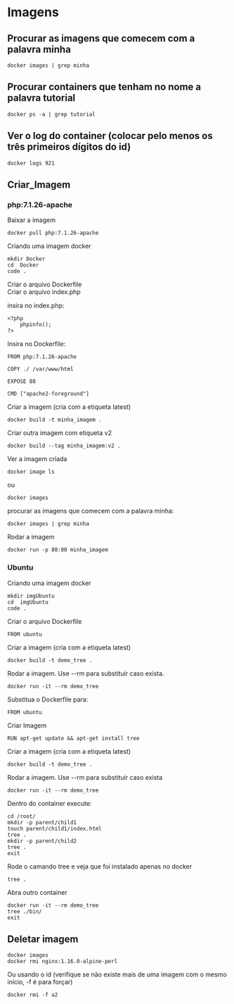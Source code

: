 # Imagens

## Procurar as imagens que comecem com a palavra minha

```CMD
docker images | grep minha
```

## Procurar containers que tenham no nome a palavra tutorial

```CMD
docker ps -a | grep tutorial
```

## Ver o log do container (colocar pelo menos os três primeiros dígitos do id)<br>

```CMD
docker logs 921
```

## Criar_Imagem

### php:7.1.26-apache

Baixar a imagem

```CMD
docker pull php:7.1.26-apache
```

Criando uma imagem docker<br>

```CMD
mkdir Docker
cd  Docker
code .
```

Criar o arquivo Dockerfile<br>
Criar o arquivo index.php<br>

insira no index.php:<br>

```CMD
<?php 
    phpinfo();
?>
```

Insira no Dockerfile:<br>

```CMD
FROM php:7.1.26-apache

COPY ./ /var/www/html

EXPOSE 80

CMD ["apache2-foreground"]
```

Criar a imagem (cria com a etiqueta latest)<br>

```CMD
docker build -t minha_imagem .
```

Criar outra imagem com etiqueta v2<br>

```CMD
docker build --tag minha_imagem:v2 .
```

Ver a imagem criada<br>

```CMD
docker image ls
```

ou<br>

```CMD
docker images
```

procurar as imagens que comecem com a palavra minha:<br>

```CMD
docker images | grep minha
```

Rodar a imagem<br>

```CMD
docker run -p 80:80 minha_imagem
```

### Ubuntu
Criando uma imagem docker<br>

```CMD
mkdir imgUbuntu
cd  imgUbuntu
code .
```

Criar o arquivo Dockerfile<br>

```CMD
FROM ubuntu
```

Criar a imagem (cria com a etiqueta latest)<br>

```CMD
docker build -t demo_tree .
```

Rodar a imagem. Use --rm para substituir caso exista.<br>

```CMD
docker run -it --rm demo_tree
```

Substitua o Dockerfile para:<br>

```CMD
FROM ubuntu
```

Criar Imagem<br>

```CMD
RUN apt-get update && apt-get install tree
```

Criar a imagem (cria com a etiqueta latest)<br>

```CMD
docker build -t demo_tree .
```

Rodar a imagem. Use --rm para substituir caso exista<br>

```CMD
docker run -it --rm demo_tree
```

Dentro do container execute:<br>

```CMD
cd /root/
mkdir -p parent/child1
touch parent/child1/index.html
tree .
mkdir -p parent/child2
tree .
exit
```

Rode o camando tree e veja que foi instalado apenas no docker<br>

```CMD
tree .
```

Abra outro container<br>

```CMD
docker run -it --rm demo_tree
tree ./bin/
exit
```

## Deletar imagem<br>

```CMD
docker images
docker rmi nginx:1.16.0-alpine-perl
```

Ou usando o id (verifique se não existe mais de uma imagem com o mesmo início, -f é para forçar)<br>

```CMD
docker rmi -f a2
```